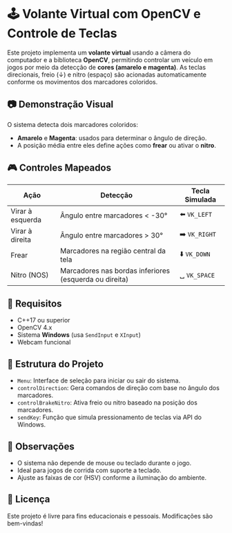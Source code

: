 # 🕹️ Volante Virtual com OpenCV e Controle de Teclas

Este projeto implementa um **volante virtual** usando a câmera do computador e a biblioteca **OpenCV**, permitindo controlar um veículo em jogos por meio da detecção de **cores (amarelo e magenta)**. As teclas direcionais, freio (↓) e nitro (espaço) são acionadas automaticamente conforme os movimentos dos marcadores coloridos.

## 📷 Demonstração Visual

O sistema detecta dois marcadores coloridos:
- **Amarelo** e **Magenta**: usados para determinar o ângulo de direção.
- A posição média entre eles define ações como **frear** ou ativar o **nitro**.

## 🎮 Controles Mapeados

| Ação            | Detecção                                                  | Tecla Simulada |
|------------------|-----------------------------------------------------------|----------------|
| Virar à esquerda | Ângulo entre marcadores < -30°                            | ⬅️ `VK_LEFT`   |
| Virar à direita  | Ângulo entre marcadores > 30°                             | ➡️ `VK_RIGHT`  |
| Frear            | Marcadores na região central da tela                     | ⬇️ `VK_DOWN`   |
| Nitro (NOS)      | Marcadores nas bordas inferiores (esquerda ou direita)   | ␣ `VK_SPACE`   |

## 🧪 Requisitos

- C++17 ou superior
- OpenCV 4.x
- Sistema **Windows** (usa `SendInput` e `XInput`)
- Webcam funcional

## 🧩 Estrutura do Projeto

- `Menu`: Interface de seleção para iniciar ou sair do sistema.
- `controlDirection`: Gera comandos de direção com base no ângulo dos marcadores.
- `controlBrakeNitro`: Ativa freio ou nitro baseado na posição dos marcadores.
- `sendKey`: Função que simula pressionamento de teclas via API do Windows.

## 📌 Observações

- O sistema não depende de mouse ou teclado durante o jogo.
- Ideal para jogos de corrida com suporte a teclado.
- Ajuste as faixas de cor (HSV) conforme a iluminação do ambiente.

## 📄 Licença

Este projeto é livre para fins educacionais e pessoais. Modificações são bem-vindas!
